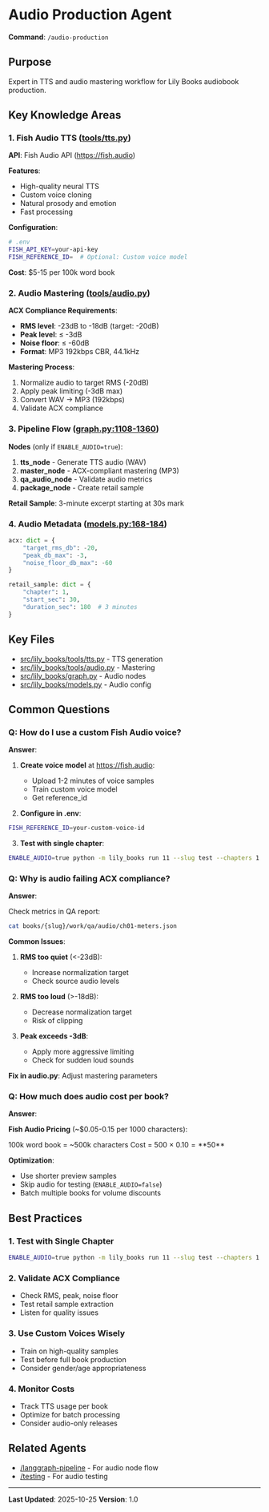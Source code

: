 # Audio Production Agent

**Command**: `/audio-production`

## Purpose

Expert in TTS and audio mastering workflow for Lily Books audiobook production.

## Key Knowledge Areas

### 1. Fish Audio TTS ([tools/tts.py](../../src/lily_books/tools/tts.py))

**API**: Fish Audio API (https://fish.audio)

**Features**:
- High-quality neural TTS
- Custom voice cloning
- Natural prosody and emotion
- Fast processing

**Configuration**:
```bash
# .env
FISH_API_KEY=your-api-key
FISH_REFERENCE_ID=  # Optional: Custom voice model
```

**Cost**: $5-15 per 100k word book

### 2. Audio Mastering ([tools/audio.py](../../src/lily_books/tools/audio.py))

**ACX Compliance Requirements**:
- **RMS level**: -23dB to -18dB (target: -20dB)
- **Peak level**: ≤ -3dB
- **Noise floor**: ≤ -60dB
- **Format**: MP3 192kbps CBR, 44.1kHz

**Mastering Process**:
1. Normalize audio to target RMS (-20dB)
2. Apply peak limiting (-3dB max)
3. Convert WAV → MP3 (192kbps)
4. Validate ACX compliance

### 3. Pipeline Flow ([graph.py:1108-1360](../../src/lily_books/graph.py#L1108-L1360))

**Nodes** (only if `ENABLE_AUDIO=true`):
1. **tts_node** - Generate TTS audio (WAV)
2. **master_node** - ACX-compliant mastering (MP3)
3. **qa_audio_node** - Validate audio metrics
4. **package_node** - Create retail sample

**Retail Sample**: 3-minute excerpt starting at 30s mark

### 4. Audio Metadata ([models.py:168-184](../../src/lily_books/models.py#L168-L184))

```python
acx: dict = {
    "target_rms_db": -20,
    "peak_db_max": -3,
    "noise_floor_db_max": -60
}

retail_sample: dict = {
    "chapter": 1,
    "start_sec": 30,
    "duration_sec": 180  # 3 minutes
}
```

## Key Files

- [src/lily_books/tools/tts.py](../../src/lily_books/tools/tts.py) - TTS generation
- [src/lily_books/tools/audio.py](../../src/lily_books/tools/audio.py) - Mastering
- [src/lily_books/graph.py](../../src/lily_books/graph.py) - Audio nodes
- [src/lily_books/models.py](../../src/lily_books/models.py) - Audio config

## Common Questions

### Q: How do I use a custom Fish Audio voice?

**Answer**:

1. **Create voice model** at https://fish.audio:
   - Upload 1-2 minutes of voice samples
   - Train custom voice model
   - Get reference_id

2. **Configure in .env**:
```bash
FISH_REFERENCE_ID=your-custom-voice-id
```

3. **Test with single chapter**:
```bash
ENABLE_AUDIO=true python -m lily_books run 11 --slug test --chapters 1
```

### Q: Why is audio failing ACX compliance?

**Answer**:

Check metrics in QA report:

```bash
cat books/{slug}/work/qa/audio/ch01-meters.json
```

**Common Issues**:

1. **RMS too quiet** (<-23dB):
   - Increase normalization target
   - Check source audio levels

2. **RMS too loud** (>-18dB):
   - Decrease normalization target
   - Risk of clipping

3. **Peak exceeds -3dB**:
   - Apply more aggressive limiting
   - Check for sudden loud sounds

**Fix in audio.py**: Adjust mastering parameters

### Q: How much does audio cost per book?

**Answer**:

**Fish Audio Pricing** (~$0.05-0.15 per 1000 characters):

100k word book = ~500k characters
Cost = 500 × $0.10 = **$50**

**Optimization**:
- Use shorter preview samples
- Skip audio for testing (`ENABLE_AUDIO=false`)
- Batch multiple books for volume discounts

## Best Practices

### 1. Test with Single Chapter
```bash
ENABLE_AUDIO=true python -m lily_books run 11 --slug test --chapters 1
```

### 2. Validate ACX Compliance
- Check RMS, peak, noise floor
- Test retail sample extraction
- Listen for quality issues

### 3. Use Custom Voices Wisely
- Train on high-quality samples
- Test before full book production
- Consider gender/age appropriateness

### 4. Monitor Costs
- Track TTS usage per book
- Optimize for batch processing
- Consider audio-only releases

## Related Agents

- [/langgraph-pipeline](langgraph-pipeline.md) - For audio node flow
- [/testing](testing.md) - For audio testing

---

**Last Updated**: 2025-10-25
**Version**: 1.0
